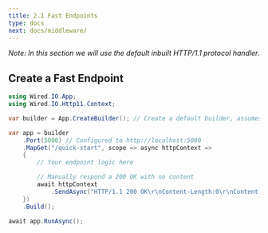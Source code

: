 ```yaml
---
title: 2.1 Fast Endpoints
type: docs
next: docs/middleware/
---
```


*Note: In this section we will use the default inbuilt HTTP/1.1 protocol handler.*

## Create a Fast Endpoint


```csharp
using Wired.IO.App;
using Wired.IO.Http11.Context;

var builder = App.CreateBuilder(); // Create a default builder, assumes HTTP/1.1

var app = builder
    .Port(5000) // Configured to http://localhost:5000
    .MapGet("/quick-start", scope => async httpContext =>
    {
        // Your endpoint logic here

        // Manually respond a 200 OK with no content
        await httpContext
            .SendAsync("HTTP/1.1 200 OK\r\nContent-Length:0\r\nContent-Type: application/json\r\nConnection: keep-alive\r\n\r\n"u8.ToArray());
    })
    .Build();

await app.RunAsync();
```